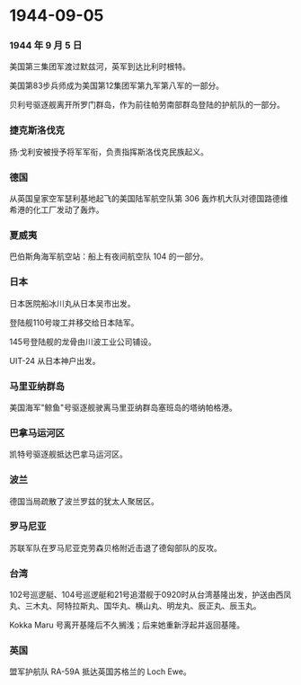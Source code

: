 # 1944-09-05

### 1944 年 9 月 5 日

美国第三集团军渡过默兹河，英军到达比利时根特。

美国第83步兵师成为美国第12集团军第九军第八军的一部分。

贝利号驱逐舰离开所罗门群岛，作为前往帕劳南部群岛登陆的护航队的一部分。

### 捷克斯洛伐克

扬·戈利安被授予将军军衔，负责指挥斯洛伐克民族起义。

### 德国

从英国皇家空军瑟利基地起飞的美国陆军航空队第 306
轰炸机大队对德国路德维希港的化工厂发动了轰炸。

### 夏威夷

巴伯斯角海军航空站：船上有夜间航空队 104 的一部分。

### 日本

日本医院船冰川丸从日本吴市出发。

登陆舰110号竣工并移交给日本陆军。

145号登陆舰的龙骨由川波工业公司铺设。

UIT-24 从日本神户出发。

### 马里亚纳群岛

美国海军"鲸鱼"号驱逐舰驶离马里亚纳群岛塞班岛的塔纳帕格港。

### 巴拿马运河区

凯特号驱逐舰抵达巴拿马运河区。

### 波兰

德国当局疏散了波兰罗兹的犹太人聚居区。

### 罗马尼亚

苏联军队在罗马尼亚克劳森贝格附近击退了德匈部队的反攻。

### 台湾

102号巡逻艇、104号巡逻艇和21号追潜舰于0920时从台湾基隆出发，护送由西凤丸、三木丸、阿特拉斯丸、国华丸、横山丸、明龙丸、辰正丸、辰玉丸。

Kokka Maru 号离开基隆后不久搁浅；后来她重新浮起并返回基隆。

### 英国

盟军护航队 RA-59A 抵达英国苏格兰的 Loch Ewe。